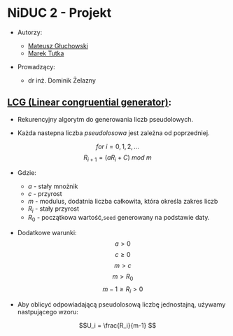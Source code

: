 # NiDUC 2 - Projekt
- Autorzy:
    - [Mateusz Głuchowski](https://github.com/hue1337)
    - [Marek Tutka](https://github.com/tuthino)

- Prowadzący:
    - dr inż. Dominik Żelazny

## [LCG (Linear congruential generator)](https://github.com/Hue1337/NIDUC-2/blob/main/src/RandomNumberGenerator.py):
- Rekurencyjny algorytm do generowania liczb pseudolowych.

- Każda nastepna liczba _pseudolosowa_ jest zależna od poprzedniej.


$$for\:i = 0, 1, 2,...$$
$$R_{i+1} = (aR_i + C)\:mod\:m $$


- Gdzie:
    - $a$ - stały mnożnik
    - $c$ - przyrost
    - $m$ - modulus, dodatnia liczba całkowita, która określa zakres liczb
    - $R_i$ - stały przyrost
    - $R_0$ - początkowa wartość,`seed` generowany na podstawie daty.

- Dodatkowe warunki:
    $$a > 0$$
    $$c \geq 0$$
    $$m > c$$
    $$m > R_0$$
    $$m-1 \geq R_i > 0$$

- Aby oblicyć odpowiadającą pseudolosową liczbę jednostajną, używamy nastpującego wzoru:

$$U_i = \frac{R_i}{m-1} $$



